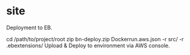 # site

Deployment to EB.

cd /path/to/project/root
zip bn-deploy.zip Dockerrun.aws.json -r src/ -r .ebextensions/
Upload & Deploy to environment via AWS console.